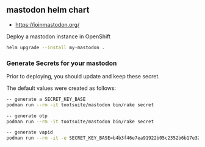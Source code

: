 ## mastodon helm chart

- https://joinmastodon.org/

Deploy a mastodon instance in OpenShift
```bash
helm upgrade --install my-mastodon .
```
### Generate Secrets for your mastodon

Prior to deploying, you should update and keep these secret.

The default values were created as follows:

```bash
-- generate a SECRET_KEY_BASE
podman run --rm -it tootsuite/mastodon bin/rake secret

-- generate otp
podman run --rm -it tootsuite/mastodon bin/rake secret

-- generate vapid
podman run --rm -it -e SECRET_KEY_BASE=b4b3f46e7ea91922b05c2352b6b17e32f87611b85c1ba65d1219d44a1bbb172dbd416c35bfd32a83ae19f11d2f2c38689af7e2493d018aa939459ccd3c449d93 -e OTP_SECRET=c1bbee5bdff1c3dbbf96d68d71c0b95f4ed76947cf1d4caf42d7053c3c062c77686d17c2a7119674c3f15a15586bd72dcb9fd3941bd4bf44f74acdbb381ed320 tootsuite/mastodon bundle exec rake mastodon:webpush:generate_vapid_key
```